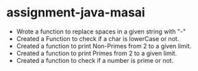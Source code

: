# assignment-java-masai

- Wrote a function to replace spaces in a given string with "-"
- Created a Function to check if a char is lowerCase or not.
- Created a function to print Non-Primes from 2 to a given limit.
- Created a function to print Primes from 2 to a given limit.
- Created a function to check if a number is prime or not.
